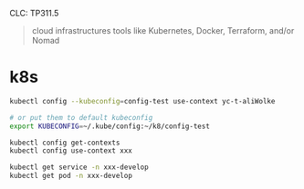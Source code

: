 CLC: TP311.5

> cloud infrastructures tools like Kubernetes, Docker, Terraform, and/or Nomad

# k8s

```sh
kubectl config --kubeconfig=config-test use-context yc-t-aliWolke

# or put them to default kubeconfig
export KUBECONFIG=~/.kube/config:~/k8/config-test

kubectl config get-contexts
kubectl config use-context xxx

kubectl get service -n xxx-develop
kubectl get pod -n xxx-develop
```
